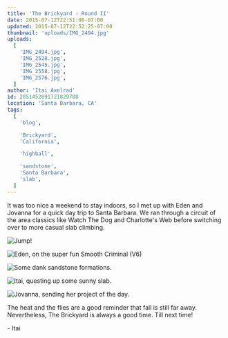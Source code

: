 ```yaml
---
title: 'The Brickyard - Round II'
date: 2015-07-12T22:51:00-07:00
updated: 2015-07-12T22:52:25-07:00
thumbnail: 'uploads/IMG_2494.jpg'
uploads:
  [
    'IMG_2494.jpg',
    'IMG_2528.jpg',
    'IMG_2545.jpg',
    'IMG_2558.jpg',
    'IMG_2576.jpg',
  ]
author: 'Itai Axelrad'
id: 2851452891721829788
location: 'Santa Barbara, CA'
tags:
  [
    'blog',

    'Brickyard',
    'California',

    'highball',

    'sandstone',
    'Santa Barbara',
    'slab',
  ]
---
```


It was too nice a weekend to stay indoors, so I met up with Eden and Jovanna for a quick day trip to Santa Barbara. We ran through a circuit of the area classics like Watch The Dog and Charlotte's Web before switching over to more casual slab climbing.

![Jump!](uploads/IMG_2494.jpg)

![Eden, on the super fun Smooth Criminal (V6)](uploads/IMG_2528.jpg)

![Some dank sandstone formations.](uploads/IMG_2545.jpg)

![Itai, questing up some sunny slab.](uploads/IMG_2558.jpg)

![Jovanna, sending her project of the day.](uploads/IMG_2576.jpg)

The heat and the flies are a good reminder that fall is still far away. Nevertheless, The Brickyard is always a good time. Till next time!

\- Itai
